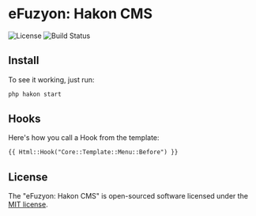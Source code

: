 # eFuzyon: Hakon CMS

![License](https://img.shields.io/badge/Build-None-red.svg)
![Build Status](https://img.shields.io/badge/License-MIT-blue.svg)

## Install

To see it working, just run:

```html
php hakon start
```

## Hooks

Here's how you call a Hook from the template:

```html
{{ Html::Hook("Core::Template::Menu::Before") }}
```

## License

The "eFuzyon: Hakon CMS" is open-sourced software licensed under the [MIT license](http://opensource.org/licenses/MIT).